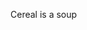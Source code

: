 Cereal is a soup

<!---
NoNametag/NoNametag is a ✨ special ✨ repository because its `README.md` (this file) appears on your GitHub profile.
You can click the Preview link to take a look at your changes.
--->
